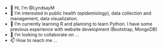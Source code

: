 - 👋 Hi, I’m @LyndsayM
- 👀 I’m interested in public health (epidemiology), data collection and management, data visualization.
- 🌱 I’m currently learning R and planning to learn Python. I have some previous experience with website development (Bootstrap, MongoDB)
- 💞️ I’m looking to collaborate on ...
- 📫 How to reach me ...

<!---
LyndsayM/LyndsayM is a ✨ special ✨ repository because its `README.md` (this file) appears on your GitHub profile.
You can click the Preview link to take a look at your changes.
--->
